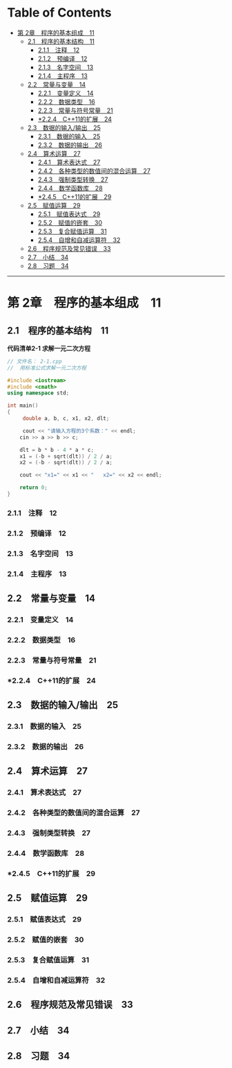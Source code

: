 Table of Contents
=================

* [第 2章　程序的基本组成　11](#%E7%AC%AC-2%E7%AB%A0%E7%A8%8B%E5%BA%8F%E7%9A%84%E5%9F%BA%E6%9C%AC%E7%BB%84%E6%88%9011)
  * [2\.1　程序的基本结构　11](#21%E7%A8%8B%E5%BA%8F%E7%9A%84%E5%9F%BA%E6%9C%AC%E7%BB%93%E6%9E%8411)
    * [2\.1\.1　注释　12](#211%E6%B3%A8%E9%87%8A12)
    * [2\.1\.2　预编译　12](#212%E9%A2%84%E7%BC%96%E8%AF%9112)
    * [2\.1\.3　名字空间　13](#213%E5%90%8D%E5%AD%97%E7%A9%BA%E9%97%B413)
    * [2\.1\.4　主程序　13](#214%E4%B8%BB%E7%A8%8B%E5%BA%8F13)
  * [2\.2　常量与变量　14](#22%E5%B8%B8%E9%87%8F%E4%B8%8E%E5%8F%98%E9%87%8F14)
    * [2\.2\.1　变量定义　14](#221%E5%8F%98%E9%87%8F%E5%AE%9A%E4%B9%8914)
    * [2\.2\.2　数据类型　16](#222%E6%95%B0%E6%8D%AE%E7%B1%BB%E5%9E%8B16)
    * [2\.2\.3　常量与符号常量　21](#223%E5%B8%B8%E9%87%8F%E4%B8%8E%E7%AC%A6%E5%8F%B7%E5%B8%B8%E9%87%8F21)
    * [\*2\.2\.4　C\+\+11的扩展　24](#224c11%E7%9A%84%E6%89%A9%E5%B1%9524)
  * [2\.3　数据的输入/输出　25](#23%E6%95%B0%E6%8D%AE%E7%9A%84%E8%BE%93%E5%85%A5%E8%BE%93%E5%87%BA25)
    * [2\.3\.1　数据的输入　25](#231%E6%95%B0%E6%8D%AE%E7%9A%84%E8%BE%93%E5%85%A525)
    * [2\.3\.2　数据的输出　26](#232%E6%95%B0%E6%8D%AE%E7%9A%84%E8%BE%93%E5%87%BA26)
  * [2\.4　算术运算　27](#24%E7%AE%97%E6%9C%AF%E8%BF%90%E7%AE%9727)
    * [2\.4\.1　算术表达式　27](#241%E7%AE%97%E6%9C%AF%E8%A1%A8%E8%BE%BE%E5%BC%8F27)
    * [2\.4\.2　各种类型的数值间的混合运算　27](#242%E5%90%84%E7%A7%8D%E7%B1%BB%E5%9E%8B%E7%9A%84%E6%95%B0%E5%80%BC%E9%97%B4%E7%9A%84%E6%B7%B7%E5%90%88%E8%BF%90%E7%AE%9727)
    * [2\.4\.3　强制类型转换　27](#243%E5%BC%BA%E5%88%B6%E7%B1%BB%E5%9E%8B%E8%BD%AC%E6%8D%A227)
    * [2\.4\.4　数学函数库　28](#244%E6%95%B0%E5%AD%A6%E5%87%BD%E6%95%B0%E5%BA%9328)
    * [\*2\.4\.5　C\+\+11的扩展　29](#245c11%E7%9A%84%E6%89%A9%E5%B1%9529)
  * [2\.5　赋值运算　29](#25%E8%B5%8B%E5%80%BC%E8%BF%90%E7%AE%9729)
    * [2\.5\.1　赋值表达式　29](#251%E8%B5%8B%E5%80%BC%E8%A1%A8%E8%BE%BE%E5%BC%8F29)
    * [2\.5\.2　赋值的嵌套　30](#252%E8%B5%8B%E5%80%BC%E7%9A%84%E5%B5%8C%E5%A5%9730)
    * [2\.5\.3　复合赋值运算　31](#253%E5%A4%8D%E5%90%88%E8%B5%8B%E5%80%BC%E8%BF%90%E7%AE%9731)
    * [2\.5\.4　自增和自减运算符　32](#254%E8%87%AA%E5%A2%9E%E5%92%8C%E8%87%AA%E5%87%8F%E8%BF%90%E7%AE%97%E7%AC%A632)
  * [2\.6　程序规范及常见错误　33](#26%E7%A8%8B%E5%BA%8F%E8%A7%84%E8%8C%83%E5%8F%8A%E5%B8%B8%E8%A7%81%E9%94%99%E8%AF%AF33)
  * [2\.7　小结　34](#27%E5%B0%8F%E7%BB%9334)
  * [2\.8　习题　34](#28%E4%B9%A0%E9%A2%9834)

---

# 第 2章　程序的基本组成　11
## 2.1　程序的基本结构　11

**代码清单2-1 求解一元二次方程**

```cpp
// 文件名： 2-1.cpp
//  用标准公式求解一元二次方程

#include <iostream>
#include <cmath>
using namespace std;

int main()
{
 	 double a, b, c, x1, x2, dlt;

	 cout << "请输入方程的3个系数：" << endl;
    cin >> a >> b >> c;

    dlt = b * b - 4 * a * c;
    x1 = (-b + sqrt(dlt)) / 2 / a;
    x2 = (-b - sqrt(dlt)) / 2 / a;

    cout << "x1=" << x1 << "   x2=" << x2 << endl;

    return 0;
}
```
### 2.1.1　注释　12
### 2.1.2　预编译　12
### 2.1.3　名字空间　13
### 2.1.4　主程序　13
## 2.2　常量与变量　14
### 2.2.1　变量定义　14
### 2.2.2　数据类型　16
### 2.2.3　常量与符号常量　21
### *2.2.4　C++11的扩展　24
## 2.3　数据的输入/输出　25
### 2.3.1　数据的输入　25
### 2.3.2　数据的输出　26
## 2.4　算术运算　27
### 2.4.1　算术表达式　27
### 2.4.2　各种类型的数值间的混合运算　27
### 2.4.3　强制类型转换　27
### 2.4.4　数学函数库　28
### *2.4.5　C++11的扩展　29
## 2.5　赋值运算　29
### 2.5.1　赋值表达式　29
### 2.5.2　赋值的嵌套　30
### 2.5.3　复合赋值运算　31
### 2.5.4　自增和自减运算符　32
## 2.6　程序规范及常见错误　33
## 2.7　小结　34
## 2.8　习题　34
